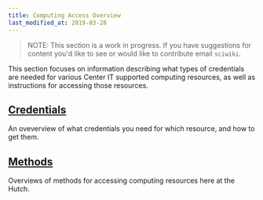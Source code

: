 ```yaml
---
title: Computing Access Overview
last_modified_at: 2019-03-28
---
```

>NOTE: This section is a work in progress. If you have suggestions for content you'd like to see or would like to contribute email `sciwiki`.  

This section focuses on information describing what types of credentials are needed for various Center IT supported computing resources, as well as instructions for accessing those resources.  

## [Credentials](/computing/access_credentials/)
An oveverview of what credentials you need for which resource, and how to get them.

## [Methods](/computing/access_methods/)
Overviews of methods for accessing computing resources here at the Hutch.  
